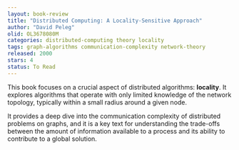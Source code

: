 ```yaml
---
layout: book-review
title: "Distributed Computing: A Locality-Sensitive Approach"
author: "David Peleg"
olid: OL3678080M
categories: distributed-computing theory locality
tags: graph-algorithms communication-complexity network-theory
released: 2000
stars: 4
status: To Read
---
```


This book focuses on a crucial aspect of distributed algorithms: **locality**. It explores algorithms that operate with only limited knowledge of the network topology, typically within a small radius around a given node.

It provides a deep dive into the communication complexity of distributed problems on graphs, and it is a key text for understanding the trade-offs between the amount of information available to a process and its ability to contribute to a global solution.
